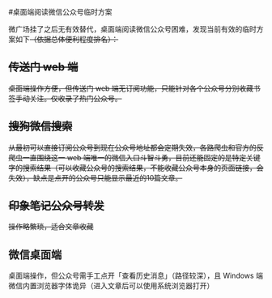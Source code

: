 #桌面端阅读微信公众号临时方案

微广场挂了之后无有效替代，桌面端阅读微信公众号困难，发现当前有效的临时方案如下~~（依据总体便利程度排名）：~~

## ~~传送门 web 端~~

~~桌面端操作方便，但传送门 web 端无订阅功能，只能针对各个公众号分别收藏书签手动关注。仅收录了热门公众号。~~

## ~~搜狗微信搜索~~

~~从最初可以直接订阅公众号到现在公众号地址都会定期失效，各路爬虫和官方的反爬虫一直围绕这一 web 端唯一的微信入口斗智斗勇，目前还能固定的是特定关键字的搜索结果（可以收藏公众号的搜索结果，不能收藏公众号本身的页面链接，会失效），缺点是点开的公众号只能显示最近的10篇文章。~~

## ~~印象笔记公众号转发~~

~~操作略繁琐，适合文章收藏~~

## 微信桌面端

桌面端操作，但公众号需手工点开「查看历史消息」（路径较深），且 Windows 端微信内置浏览器字体诡异（进入文章后可以使用系统浏览器打开）